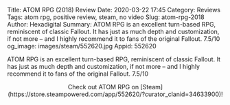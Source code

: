 Title: ATOM RPG (2018) Review
Date: 2020-03-22 17:45
Category: Reviews
Tags: atom rpg, positive review, steam, no video
Slug: atom-rpg-2018
Author: Hexadigital
Summary: ATOM RPG is an excellent turn-based RPG, reminiscent of classic Fallout. It has just as much depth and customization, if not more – and I highly recommend it to fans of the original Fallout. 7.5/10
og_image: images/steam/552620.jpg
Appid: 552620

ATOM RPG is an excellent turn-based RPG, reminiscent of classic Fallout. It has just as much depth and customization, if not more – and I highly recommend it to fans of the original Fallout. 7.5/10

<center>Check out ATOM RPG on [Steam](https://store.steampowered.com/app/552620/?curator_clanid=34633900)!</center>